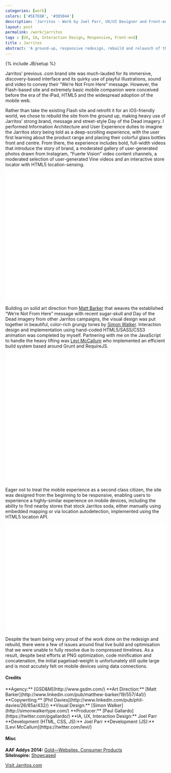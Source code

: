 ```yaml
---
categories: [work]
colors: ['#5E7E6B', '#3D5044']
description: 'Jarritos - Work by Joel Parr, UX/UI Designer and Front-end Developer in Austin, TX.'
layout: post
permalink: /work/jarritos
tags : [UX, IA, Interaction Design, Responsive, Front-end]
title : Jarritos
abstract: 'A ground-up, responsive redesign, rebuild and relaunch of the Jarritos.com website.'
---
```

{% include JB/setup %}

Jarritos’ previous .com brand site was much-lauded for its immersive, discovery-based interface and its quirky use of playful illustrations, sound and video to convey their “We’re Not From Here” message. However, the Flash-based site and extremely basic mobile companion were conceived before the era of the iPad, HTML5 and the widespread adoption of the mobile web.

<div class="multi-col" markdown="1">
Rather than take the existing Flash site and retrofit it for an iOS-friendly world, we chose to rebuild the site from the ground up, making heavy use of Jarritos’ strong brand, message and street-style Day of the Dead imagery. I performed Information Architecture and User Experience duties to imagine the Jarritos story being told as a deep-scrolling experience, with the user first learning about the product range and placing their colorful glass bottles front and centre. From there, the experience includes bold, full-width videos that introduce the story of brand, a moderated gallery of user-generated photos drawn from Instagram, “Fuerte Vision” video content channels, a moderated selection of user-generated Vine videos and an interactive store locator with HTML5 location-sensing.
</div>

<img alt="Screenshot of Jarritos.com on large screen" class="ll" 
	src="/assets/img/work/ss-monitor-ph.png" data-src="/assets/img/work/jarritos-ss-monitor.png" />

Building on solid art direction from [Matt Barker](http://www.linkedin.com/pub/matthew-barker/19/557/4a1/) that weaves the established “We’re Not From Here” message with recent sugar-skull and Day of the Dead imagery from other Jarritos campaigns, the visual design was put together in beautiful, color-rich grungy tones by [Simon Walker](http://simonwalkertype.com/). Interaction design and implementation using hand-coded HTML5/SASS/CSS3 animation was completed by myself. Partnering with me on the JavaScript to handle the heavy lifting was [Levi McCallum](https://twitter.com/levi/) who implemented an efficient build system based around Grunt and RequireJS.

<img alt="Screenshot of Jarritos.com on large screen" class="ll" 
	src="/assets/img/work/ss-monitor-ph.png" data-src="/assets/img/work/jarritos-ss-monitor2.png" />

Eager not to treat the mobile experience as a second class citizen, the site was designed from the beginning to be responsive, enabling users to experience a highly-similar experience on mobile devices, including the ability to find nearby stores that stock Jarritos soda, either manually using embedded mapping or via location autodetection, implemented using the HTML5 location API.

<img alt="Screenshot of Jarritos.com on mobile devices" class="ll" 
	src="/assets/img/work/ss-mobile-ph.png" data-src="/assets/img/work/jarritos-ss-mobile.png" />

Despite the team being very proud of the work done on the redesign and rebuild, there were a few of issues around final live build and optimisation that we were unable to fully resolve due to compressed timelines. As a result, despite best efforts at PNG optimization, code minification and concatenation, the initial pageload-weight is unfortunately still quite large and is most accutely felt on mobile devices using data connections.

#### Credits
<div class="multi-col" markdown="1">
**Agency:** [GSD&amp;M](http://www.gsdm.com/)  
**Art Direction:** [Matt Barker](http://www.linkedin.com/pub/matthew-barker/19/557/4a1/)  
**Copywriting:** [Phil Davies](http://www.linkedin.com/pub/phil-davies/26/85a/432/)  
**Visual Design:** [Simon Walker](http://simonwalkertype.com/)  
**Producer:** [Paul Gallardo](https://twitter.com/pgallardo/)  
**IA, UX, Interaction Design:** Joel Parr  
**Development (HTML, CSS, JS):** Joel Parr  
**Development (JS):** [Levi McCallum](https://twitter.com/levi/)
</div>

#### Misc
**AAF Addys 2014:** [Gold—Websites, Consumer Products](http://www.austinaddys.com/)  
**SiteInspire:** [Showcased](http://www.siteinspire.com/websites/3836-jarritos)

<a class="cta" href="http://jarritos.com" target="_blank" title="Visit jarritos.com in a new window">
	Visit Jarritos.com</a>